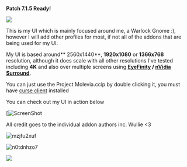 **Patch 7.1.5 Ready!**


![](https://s17.postimg.org/418jkue27/Maleviah.png)

This is my UI which is mainly focused around me, a Warlock Gnome :), however I will add other profiles for most, if not all of the addons that are being used for my UI.

My UI is based around** 2560x1440**, **1920x1080** or **1366x768** resolution, although it does scale with all other resolutions I've tested including **4K** and also over multiple screens using **[EyeFinity](https://en.wikipedia.org/wiki/AMD_Eyefinity) / [nVidia Surround](https://en.wikipedia.org/wiki/Multi-monitor#Nvidia_Surround)**.

You can just use the Project Molevia.ccip by double clicking it, you must have [curse client](https://mods.curse.com/client) installed

You can check out my UI in action below

[![ScreenShot](https://youtu.be/QGwA_pzyOn4)


All credit goes to the individual addon authors inc. Wullie <3

![mzjfu2xuf](https://s7.postimg.org/pwb283t23/Wo_WScrn_Shot_021417_223056.jpg)

![n0tdnhzo7](https://s7.postimg.org/hcn2wlvbt/Wo_WScrn_Shot_021417_222757.jpg)

![](https://s7.postimg.org/477kqi1g9/Wo_WScrn_Shot_021417_220958.jpg)

